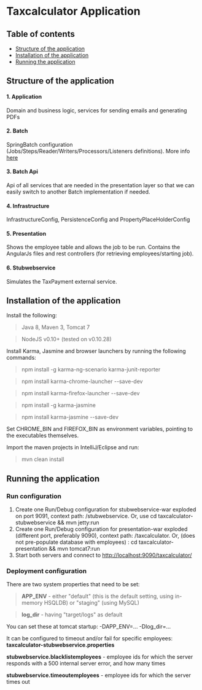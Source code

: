 Taxcalculator Application
=========================

Table of contents
-----------------
* [Structure of the application](#structure)
* [Installation of the application](#installation)
* [Running the application](#running)

<a name="structure"></a>Structure of the application
----------------------------------------------------
#### 1. Application
Domain and business logic, services for sending emails and generating PDFs

#### 2. Batch
SpringBatch configuration (Jobs/Steps/Reader/Writers/Processors/Listeners definitions). More info [here](https://github.com/cegeka/batchers/tree/master/taxcalculator/taxcalculator-batch/README.md)

#### 3. Batch Api
Api of all services that are needed in the presentation layer so that we can easily switch to another Batch implementation if needed.

#### 4. Infrastructure
InfrastructureConfig, PersistenceConfig and PropertyPlaceHolderConfig

#### 5. Presentation
Shows the employee table and allows the job to be run.
Contains the AngularJs files and rest controllers (for retrieving employees/starting job).

#### 6. Stubwebservice
Simulates the TaxPayment external service.

<a name="installation"></a>Installation of the application
----------------------------------------------------------

Install the following:
> Java 8, Maven 3, Tomcat 7

> NodeJS v0.10+ (tested on v0.10.28)

Install Karma, Jasmine and browser launchers by running the following commands:
> npm install -g karma-ng-scenario karma-junit-reporter

> npm install karma-chrome-launcher --save-dev

> npm install karma-firefox-launcher --save-dev

> npm install -g karma-jasmine

> npm install karma-jasmine --save-dev

Set CHROME\_BIN and FIREFOX\_BIN as environment variables, pointing to the executables themselves.

Import the maven projects in IntelliJ/Eclipse and run:
> mvn clean install


<a name="running"></a>Running the application
---------------------------------------------
### Run configuration
1. Create one Run/Debug configuration for stubwebservice-war exploded on port 9091, context path: /stubwebservice. Or, use cd taxcalculator-stubwebservice && mvn jetty:run
2. Create one Run/Debug configuration for presentation-war exploded (different port, preferably 9090), context path: /taxcalculator.  Or, (does not pre-populate database with employees) : cd taxcalculator-presentation && mvn tomcat7:run
3. Start both servers and connect to [http://localhost:9090/taxcalculator/](http://localhost:9090/taxcalculator/)

### Deployment configuration

There are two system properties that need to be set:
> __APP_ENV__ - either "default" (this is the default setting, using in-memory HSQLDB) or "staging" (using MySQL)

> __log_dir__ - having "target/logs" as default

You can set these at tomcat startup: -DAPP\_ENV=... -Dlog\_dir=...

It can be configured to timeout and/or fail for specific employees: __taxcalculator-stubwebservice.properties__

__stubwebservice.blacklistemployees__ - employee ids for which the server responds with a 500 internal server error, and how many times

__stubwebservice.timeoutemployees__ - employee ids for which the server times out

